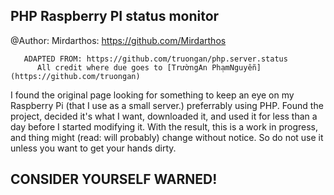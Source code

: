 ## PHP Raspberry PI status monitor

@Author: Mirdarthos: https://github.com/Mirdarthos

       ADAPTED FROM: https://github.com/truongan/php.server.status
          All credit where due goes to [TrườngAn PhạmNguyễn](https://github.com/truongan)

I found the original page looking for something to keep an eye on my Raspberry Pi (that I use as a small server.)
preferrably using PHP. Found the project, decided it's what I want, downloaded it, and used it for less than a day before
I started modifying it. With the result, this is a work in progress, and thing might (read: will probably) change without
notice. So do not use it unless you want to get your hands dirty.

## CONSIDER YOURSELF WARNED!